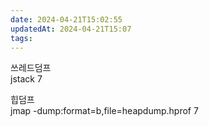 ```yaml
---
date: 2024-04-21T15:02:55
updatedAt: 2024-04-21T15:07
tags: 
---
```

쓰레드덤프  
jstack 7

힙덤프  
jmap -dump:format=b,file=heapdump.hprof 7